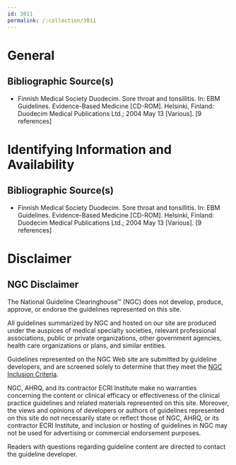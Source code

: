 ```yaml
---
id: 3811
permalink: /:collection/3811
---
```


# General

## Bibliographic Source(s)

- Finnish Medical Society Duodecim. Sore throat and tonsillitis. In: EBM Guidelines. Evidence-Based Medicine [CD-ROM]. Helsinki, Finland: Duodecim Medical Publications Ltd.; 2004 May 13 [Various]. [9 references]

# Identifying Information and Availability

## Bibliographic Source(s)

- Finnish Medical Society Duodecim. Sore throat and tonsillitis. In: EBM Guidelines. Evidence-Based Medicine [CD-ROM]. Helsinki, Finland: Duodecim Medical Publications Ltd.; 2004 May 13 [Various]. [9 references]

# Disclaimer

## NGC Disclaimer

The National Guideline Clearinghouse™ (NGC) does not develop, produce, approve, or endorse the guidelines represented on this site.

All guidelines summarized by NGC and hosted on our site are produced under the auspices of medical specialty societies, relevant professional associations, public or private organizations, other government agencies, health care organizations or plans, and similar entities.

Guidelines represented on the NGC Web site are submitted by guideline developers, and are screened solely to determine that they meet the [NGC Inclusion Criteria](/help-and-about/summaries/inclusion-criteria).

NGC, AHRQ, and its contractor ECRI Institute make no warranties concerning the content or clinical efficacy or effectiveness of the clinical practice guidelines and related materials represented on this site. Moreover, the views and opinions of developers or authors of guidelines represented on this site do not necessarily state or reflect those of NGC, AHRQ, or its contractor ECRI Institute, and inclusion or hosting of guidelines in NGC may not be used for advertising or commercial endorsement purposes.

Readers with questions regarding guideline content are directed to contact the guideline developer.

